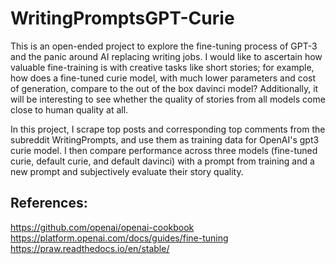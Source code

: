 # WritingPromptsGPT-Curie
This is an open-ended project to explore the fine-tuning process of GPT-3 and the panic around AI replacing writing jobs. I would like to ascertain how valuable fine-training is with creative tasks like short stories; for example, how does a fine-tuned curie model, with much lower parameters and cost of generation, compare to the out of the box davinci model? Additionally, it will be interesting to see whether the quality of stories from all models come close to human quality at all.

In this project, I scrape top posts and corresponding top comments from the subreddit WritingPrompts, and use them as training data for OpenAI's gpt3 curie model. I then compare performance across three models (fine-tuned curie, default curie, and default davinci) with a prompt from training and a new prompt and subjectively evaluate their story quality.


## References:
https://github.com/openai/openai-cookbook
https://platform.openai.com/docs/guides/fine-tuning
https://praw.readthedocs.io/en/stable/
